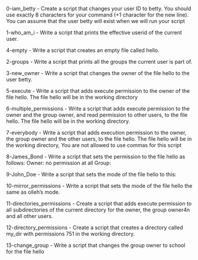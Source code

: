 0-iam_betty - Create a script that changes your user ID to betty. You should use exactly 8 characters for your command (+1 character for the new line). You can assume that the user betty will exist when we will run your script

1-who_am_i - Write a script that prints the effective userid of the current user.

4-empty - Write a script that creates an empty file called hello.

2-groups - Write a script that prints all the groups the current user is part of.

3-new_owner - Write a script that changes the owner of the file hello to the user betty.

5-execute - Write a script that adds execute permission to the owner of the file hello. The file hello will be in the working directory

6-multiple_permissions - Write a script that adds execute permission to the owner and the group owner, and read permission to other users, to the file hello. The file hello will be in the working directory.

7-everybody - Write a script that adds execution permission to the owner, the group owner and the other users, to the file hello. The file hello will be in the working directory, You are not allowed to use commas for this script

8-James_Bond - Write a script that sets the permission to the file hello as follows: Owner: no permission at all Group: 

9-John_Doe - Write a script that sets the mode of the file hello to this: 

10-mirror_permissions - Write a script that sets the mode of the file hello the same as olleh’s mode. 


11-directories_permissions - Create a script that adds execute permission to all subdirectories of the current directory for the owner, the group owner4n and all other users. 

12-directory_permissions - Create a script that creates a directory called my_dir  with permissions 751 in the working directory.

13-change_group - Write a script that changes the group owner to school for the file hello 